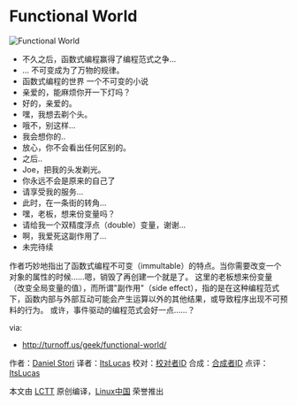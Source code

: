 Functional World
===============

![Functional World](http://turnoff.us/image/en/functional-world.png)

- 不久之后，函数式编程赢得了编程范式之争...
- ... 不可变成为了万物的规律。
- 函数式编程的世界 一个不可变的小说
- 亲爱的，能麻烦你开一下灯吗？
- 好的，亲爱的。
- 嘿，我想去剃个头。
- 哦不，别这样...
- 我会想你的..
- 放心，你不会看出任何区别的。
- 之后..
- Joe，把我的头发剃光。
- 你永远不会是原来的自己了
- 请享受我的服务...
- 此时，在一条街的转角...
- 嘿，老板，想来份变量吗？
- 请给我一个双精度浮点（double）变量，谢谢...
- 啊，我爱死这副作用了...
- 未完待续

作者巧妙地指出了函数式编程不可变（immultable）的特点。当你需要改变一个对象的属性的时候……嗯，销毁了再创建一个就是了。
这里的老板想来份变量（改变全局变量的值），而所谓"副作用"（side effect），指的是在这种编程范式下，函数内部与外部互动可能会产生运算以外的其他结果，或导致程序出现不可预料的行为。
或许，事件驱动的编程范式会好一点……？

via:
 - http://turnoff.us/geek/functional-world/

作者：[Daniel Stori][a]
译者：[ItsLucas](https://github.com/ItsLucas)
校对：[校对者ID](https://github.com/校对者ID)
合成：[合成者ID](https://github.com/合成者ID)
点评：[ItsLucas](https://github.com/ItsLucas)

本文由 [LCTT](https://github.com/LCTT/TranslateProject) 原创编译，[Linux中国](https://linux.cn/) 荣誉推出

[a]:http://turnoff.us/about/
